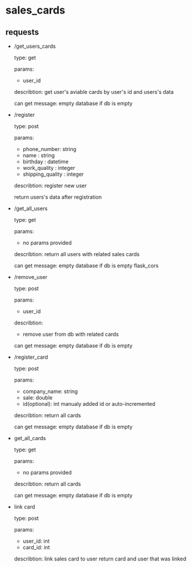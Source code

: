 # sales_cards
##  requests

* /get_users_cards

  type:
    get
  
  params:
    - user_id
  
  describtion:
    get user's aviable cards by user's id and users's data
  
  can get message: empty database if db is empty

* /register
  
  type:
    post
  
  params:
    - phone_number: string
    - name : string
    - birthday : datetime
    - work_quality : integer
    - shipping_quality : integer
  
  describtion:
    register new user
  
  return users's data after registration
  
* /get_all_users
  
  type:
    get
  
  params:
    - no params provided
  
  describtion:
    return all users with related sales cards
    
  can get message: empty database if db is empty
flask_cors
* /remove_user
  
  type:
    post
  
  params:
  - user_id
  
  describtion:
  - remove user from db with related cards
  
  can get message: empty database if db is empty

* /register_card

  type: 
    post
  
  params:
    - company_name: string
    - sale: double
    - id(optional): int manualy added id or auto-incremented

  describtion:
    return all cards
    
  can get message: empty database if db is empty
  
* get_all_cards
  
  type:
    get
  
  params:
    - no params provided
  
  describtion:
    return all cards 
    
  can get message: empty database if db is empty

* link card
  
  type:
    post
    
  params:
    - user_id: int
    - card_id: int
  
  describtion:
    link sales card to user
    return card and user that was linked
  
